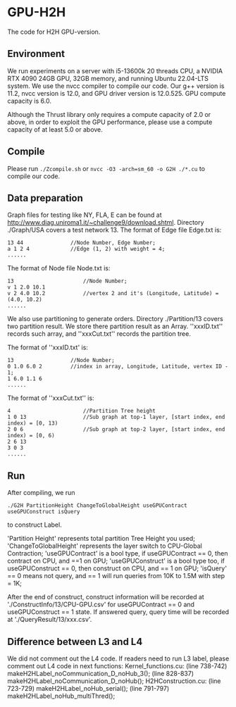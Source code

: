 # GPU-H2H
The code for H2H GPU-version.

## Environment

We run experiments on a server with i5-13600k 20 threads CPU, a NVIDIA RTX 4090 24GB GPU, 32GB memory, and running Ubuntu 22.04-LTS system. 
We use the nvcc compiler to compile our code. Our g++ version is 11.2, nvcc version is 12.0, and GPU driver version is 12.0.525. GPU compute capacity is 6.0.

Although the Thrust library only requires a compute capacity of 2.0 or above, in order to exploit the GPU performance, please use a compute capacity of at least 5.0 or above.


## Compile

Please run 
```./Zcompile.sh```
or
```nvcc -O3 -arch=sm_60 -o G2H ./*.cu```
to compile our code.


## Data preparation

Graph files for testing like NY, FLA, E can be found at http://www.diag.uniroma1.it/~challenge9/download.shtml.
Directory ./Graph/USA covers a test network 13. 
The format of Edge file Edge.txt is:
```
13 44               //Node Number, Edge Number;
a 1 2 4             //Edge (1, 2) with weight = 4;
......
```

The format of Node file Node.txt is:
```
13                      //Node Number;
v 1 2.0 10.1
v 2 4.0 10.2            //vertex 2 and it's (Longitude, Latitude) = (4.0, 10.2)
......
```

We also use partitioning to generate orders. Directory ./Partition/13 covers two partition result. 
We store there partition result as an Array. ''xxxID.txt'' records such array, and ''xxxCut.txt'' records the partition tree.

The format of ''xxxID.txt' is:
```
13                  //Node Number;
0 1.0 6.0 2         //index in array, Longitude, Latitude, vertex ID - 1;
1 6.0 1.1 6
......
```

The format of ''xxxCut.txt'' is:
```
4                       //Partition Tree height
1 0 13                  //Sub graph at top-1 layer, [start index, end index) = [0, 13)
2 0 6                   //Sub graph at top-2 layer, [start index, end index) = [0, 6)
2 6 13
3 0 3
......
```

## Run
After compiling, we run
```
./G2H PartitionHeight ChangeToGlobalHeight useGPUContract useGPUConstruct isQuery
```
to construct Label.

'Partition Height' represents total partition Tree Height you used;
'ChangeToGlobalHeight' represents the layer switch to CPU-Global Contraction;
'useGPUContract' is a bool type, if useGPUContract == 0, then contract on CPU, and ==1 on GPU;
'useGPUConstruct' is a bool type too, if useGPUConstruct == 0, then construct on CPU, and == 1 on GPU;
'isQuery' == 0 means not query, and == 1 will run queries from 10K to 1.5M with step = 1K;

After the end of construct, construct information will be recorded at './ConstructInfo/13/CPU-GPU.csv' for useGPUContract == 0 and useGPUConstruct == 1 state.
If answered query, query time will be recorded at './QueryResult/13/xxx.csv'.


## Difference between L3 and L4
We did not comment out the L4 code.
If readers need to run L3 label, please comment out L4 code in next functions:
Kernel_functions.cu: (line 738-742) makeH2HLabel_noCommunication_D_noHub_3();
                     (line 828-837) makeH2HLabel_noCommunication_D_noHub();
H2HConstruction.cu:  (line 723-729) makeH2HLabel_noHub_serial();
                     (line 791-797) makeH2HLabel_noHub_multiThred();
